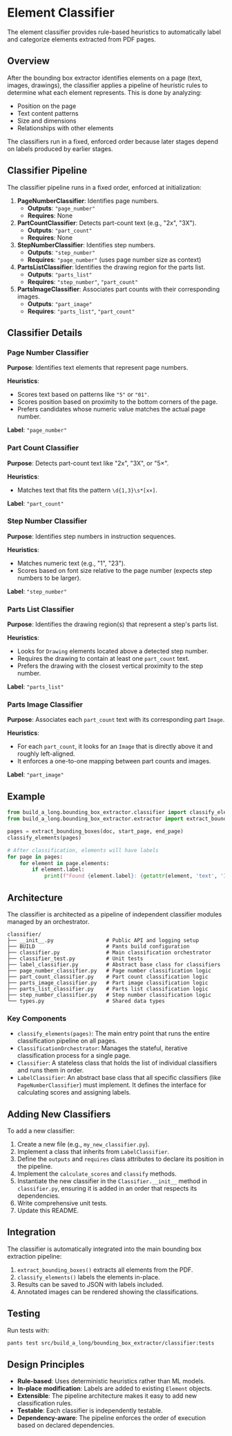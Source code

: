 # Element Classifier

The element classifier provides rule-based heuristics to automatically label and categorize elements extracted from PDF pages.

## Overview

After the bounding box extractor identifies elements on a page (text, images, drawings), the classifier applies a pipeline of heuristic rules to determine what each element represents. This is done by analyzing:

- Position on the page
- Text content patterns
- Size and dimensions
- Relationships with other elements

The classifiers run in a fixed, enforced order because later stages depend on labels produced by earlier stages.

## Classifier Pipeline

The classifier pipeline runs in a fixed order, enforced at initialization:

1.  **PageNumberClassifier**: Identifies page numbers.
    -   **Outputs**: `"page_number"`
    -   **Requires**: None
2.  **PartCountClassifier**: Detects part-count text (e.g., "2x", "3X").
    -   **Outputs**: `"part_count"`
    -   **Requires**: None
3.  **StepNumberClassifier**: Identifies step numbers.
    -   **Outputs**: `"step_number"`
    -   **Requires**: `"page_number"` (uses page number size as context)
4.  **PartsListClassifier**: Identifies the drawing region for the parts list.
    -   **Outputs**: `"parts_list"`
    -   **Requires**: `"step_number"`, `"part_count"`
5.  **PartsImageClassifier**: Associates part counts with their corresponding images.
    -   **Outputs**: `"part_image"`
    -   **Requires**: `"parts_list"`, `"part_count"`

## Classifier Details

### Page Number Classifier

**Purpose**: Identifies text elements that represent page numbers.

**Heuristics**:
- Scores text based on patterns like `"5"` or `"01"`.
- Scores position based on proximity to the bottom corners of the page.
- Prefers candidates whose numeric value matches the actual page number.

**Label**: `"page_number"`

### Part Count Classifier

**Purpose**: Detects part-count text like "2x", "3X", or "5×".

**Heuristics**:
- Matches text that fits the pattern `\d{1,3}\s*[x×]`.

**Label**: `"part_count"`

### Step Number Classifier

**Purpose**: Identifies step numbers in instruction sequences.

**Heuristics**:
- Matches numeric text (e.g., "1", "23").
- Scores based on font size relative to the page number (expects step numbers to be larger).

**Label**: `"step_number"`

### Parts List Classifier

**Purpose**: Identifies the drawing region(s) that represent a step's parts list.

**Heuristics**:
- Looks for `Drawing` elements located above a detected step number.
- Requires the drawing to contain at least one `part_count` text.
- Prefers the drawing with the closest vertical proximity to the step number.

**Label**: `"parts_list"`

### Parts Image Classifier

**Purpose**: Associates each `part_count` text with its corresponding part `Image`.

**Heuristics**:
- For each `part_count`, it looks for an `Image` that is directly above it and roughly left-aligned.
- It enforces a one-to-one mapping between part counts and images.

**Label**: `"part_image"`

## Example

```python
from build_a_long.bounding_box_extractor.classifier import classify_elements
from build_a_long.bounding_box_extractor.extractor import extract_bounding_boxes

pages = extract_bounding_boxes(doc, start_page, end_page)
classify_elements(pages)

# After classification, elements will have labels
for page in pages:
    for element in page.elements:
        if element.label:
            print(f"Found {element.label}: {getattr(element, 'text', 'Image/Drawing')}")
```

## Architecture

The classifier is architected as a pipeline of independent classifier modules managed by an orchestrator.

```
classifier/
├── __init__.py                 # Public API and logging setup
├── BUILD                       # Pants build configuration
├── classifier.py               # Main classification orchestrator
├── classifier_test.py          # Unit tests
├── label_classifier.py         # Abstract base class for classifiers
├── page_number_classifier.py   # Page number classification logic
├── part_count_classifier.py    # Part count classification logic
├── parts_image_classifier.py   # Part image classification logic
├── parts_list_classifier.py    # Parts list classification logic
├── step_number_classifier.py   # Step number classification logic
└── types.py                    # Shared data types
```

### Key Components

-   `classify_elements(pages)`: The main entry point that runs the entire classification pipeline on all pages.
-   `ClassificationOrchestrator`: Manages the stateful, iterative classification process for a single page.
-   `Classifier`: A stateless class that holds the list of individual classifiers and runs them in order.
-   `LabelClassifier`: An abstract base class that all specific classifiers (like `PageNumberClassifier`) must implement. It defines the interface for calculating scores and assigning labels.

## Adding New Classifiers

To add a new classifier:

1.  Create a new file (e.g., `my_new_classifier.py`).
2.  Implement a class that inherits from `LabelClassifier`.
3.  Define the `outputs` and `requires` class attributes to declare its position in the pipeline.
4.  Implement the `calculate_scores` and `classify` methods.
5.  Instantiate the new classifier in the `Classifier.__init__` method in `classifier.py`, ensuring it is added in an order that respects its dependencies.
6.  Write comprehensive unit tests.
7.  Update this README.

## Integration

The classifier is automatically integrated into the main bounding box extraction pipeline:

1.  `extract_bounding_boxes()` extracts all elements from the PDF.
2.  `classify_elements()` labels the elements in-place.
3.  Results can be saved to JSON with labels included.
4.  Annotated images can be rendered showing the classifications.

## Testing

Run tests with:

```bash
pants test src/build_a_long/bounding_box_extractor/classifier:tests
```

## Design Principles

-   **Rule-based**: Uses deterministic heuristics rather than ML models.
-   **In-place modification**: Labels are added to existing `Element` objects.
-   **Extensible**: The pipeline architecture makes it easy to add new classification rules.
-   **Testable**: Each classifier is independently testable.
-   **Dependency-aware**: The pipeline enforces the order of execution based on declared dependencies.